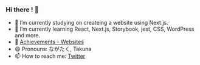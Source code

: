 ### Hi there ! 🐸

- 🔭 I’m currently studying on createing a website using Next.js.
- 🌱 I’m currently learning React, Next.js, Storybook, jest, CSS, WordPress and more.
- 📒 [Achievements - Websites](https://nextjs-website-lemon.vercel.app/works)
- 😄 Pronouns: ながたく, Takuna
- 📫 How to reach me: [Twitter](https://twitter.com/nagai_shouten)
